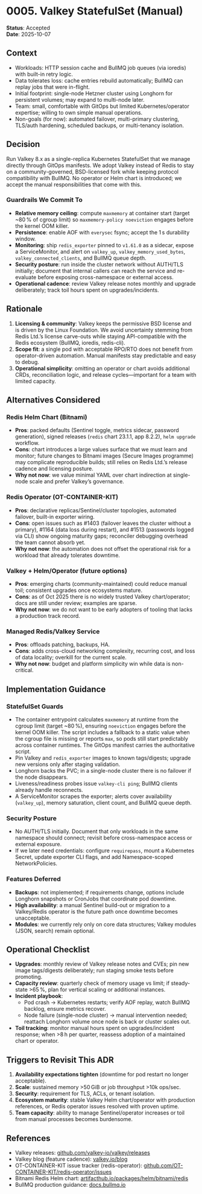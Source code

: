 # 0005. Valkey StatefulSet (Manual)

**Status**: Accepted  
**Date**: 2025-10-07

## Context

- Workloads: HTTP session cache and BullMQ job queues (via ioredis) with built-in retry logic.
- Data tolerates loss: cache entries rebuild automatically; BullMQ can replay jobs that were in-flight.
- Initial footprint: single-node Hetzner cluster using Longhorn for persistent volumes; may expand to multi-node later.
- Team: small, comfortable with GitOps but limited Kubernetes/operator expertise; willing to own simple manual operations.
- Non-goals (for now): automated failover, multi-primary clustering, TLS/auth hardening, scheduled backups, or multi-tenancy isolation.

## Decision

Run Valkey 8.x as a single-replica Kubernetes StatefulSet that we manage directly through GitOps manifests. We adopt Valkey instead of Redis to stay on a community-governed, BSD-licensed fork while keeping protocol compatibility with BullMQ. No operator or Helm chart is introduced; we accept the manual responsibilities that come with this.

### Guardrails We Commit To

- **Relative memory ceiling**: compute `maxmemory` at container start (target ~80 % of cgroup limit) so `maxmemory-policy noeviction` engages before the kernel OOM killer.
- **Persistence**: enable AOF with `everysec` fsync; accept the 1 s durability window.
- **Monitoring**: ship `redis_exporter` pinned to `v1.61.0` as a sidecar, expose a ServiceMonitor, and alert on `valkey_up`, `valkey_memory_used_bytes`, `valkey_connected_clients`, and BullMQ queue depth.
- **Security posture**: run inside the cluster network without AUTH/TLS initially; document that internal callers can reach the service and re-evaluate before exposing cross-namespace or external access.
- **Operational cadence**: review Valkey release notes monthly and upgrade deliberately; track toil hours spent on upgrades/incidents.

## Rationale

1. **Licensing & community**: Valkey keeps the permissive BSD license and is driven by the Linux Foundation. We avoid uncertainty stemming from Redis Ltd.’s license carve-outs while staying API-compatible with the Redis ecosystem (BullMQ, ioredis, redis-cli).
2. **Scope fit**: a single pod with acceptable RPO/RTO does not benefit from operator-driven automation. Manual manifests stay predictable and easy to debug.
3. **Operational simplicity**: omitting an operator or chart avoids additional CRDs, reconciliation logic, and release cycles—important for a team with limited capacity.

## Alternatives Considered

### Redis Helm Chart (Bitnami)
- **Pros**: packed defaults (Sentinel toggle, metrics sidecar, password generation), signed releases (`redis` chart 23.1.1, app 8.2.2), `helm upgrade` workflow.
- **Cons**: chart introduces a large values surface that we must learn and monitor; future changes to Bitnami images (Secure Images programme) may complicate reproducible builds; still relies on Redis Ltd.’s release cadence and licensing posture.
- **Why not now**: we value minimal YAML over chart indirection at single-node scale and prefer Valkey’s governance.

### Redis Operator (OT-CONTAINER-KIT)
- **Pros**: declarative replicas/Sentinel/cluster topologies, automated failover, built-in exporter wiring.
- **Cons**: open issues such as #1403 (failover leaves the cluster without a primary), #1164 (data loss during restart), and #1513 (passwords logged via CLI) show ongoing maturity gaps; reconciler debugging overhead the team cannot absorb yet.
- **Why not now**: the automation does not offset the operational risk for a workload that already tolerates downtime.

### Valkey + Helm/Operator (future options)
- **Pros**: emerging charts (community-maintained) could reduce manual toil; consistent upgrades once ecosystems mature.
- **Cons**: as of Oct 2025 there is no widely trusted Valkey chart/operator; docs are still under review; examples are sparse.
- **Why not now**: we do not want to be early adopters of tooling that lacks a production track record.

### Managed Redis/Valkey Service
- **Pros**: offloads patching, backups, HA.
- **Cons**: adds cross-cloud networking complexity, recurring cost, and loss of data locality; overkill for the current scale.
- **Why not now**: budget and platform simplicity win while data is non-critical.

## Implementation Guidance

### StatefulSet Guards

- The container entrypoint calculates `maxmemory` at runtime from the cgroup limit (target ~80 %), ensuring `noeviction` engages before the kernel OOM killer. The script includes a fallback to a static value when the cgroup file is missing or reports `max`, so pods still start predictably across container runtimes. The GitOps manifest carries the authoritative script.
- Pin Valkey and `redis_exporter` images to known tags/digests; upgrade new versions only after staging validation.
- Longhorn backs the PVC; in a single-node cluster there is no failover if the node disappears.
- Liveness/readiness probes issue `valkey-cli ping`; BullMQ clients already handle reconnects.
- A ServiceMonitor scrapes the exporter; alerts cover availability (`valkey_up`), memory saturation, client count, and BullMQ queue depth.

### Security Posture

- No AUTH/TLS initially. Document that only workloads in the same namespace should connect; revisit before cross-namespace access or external exposure.
- If we later need credentials: configure `requirepass`, mount a Kubernetes Secret, update exporter CLI flags, and add Namespace-scoped NetworkPolicies.

### Features Deferred

- **Backups**: not implemented; if requirements change, options include Longhorn snapshots or CronJobs that coordinate pod downtime.
- **High availability**: a manual Sentinel build-out or migration to a Valkey/Redis operator is the future path once downtime becomes unacceptable.
- **Modules**: we currently rely only on core data structures; Valkey modules (JSON, search) remain optional.

## Operational Checklist

- **Upgrades**: monthly review of Valkey release notes and CVEs; pin new image tags/digests deliberately; run staging smoke tests before promoting.
- **Capacity review**: quarterly check of memory usage vs limit; if steady-state >65 %, plan for vertical scaling or additional instances.
- **Incident playbook**:
  - Pod crash → Kubernetes restarts; verify AOF replay, watch BullMQ backlog, ensure metrics recover.
  - Node failure (single-node cluster) → manual intervention needed; reattach Longhorn volume once node is back or cluster scales out.
- **Toil tracking**: monitor manual hours spent on upgrades/incident response; when >8 h per quarter, reassess adoption of a maintained chart or operator.

## Triggers to Revisit This ADR

1. **Availability expectations tighten** (downtime for pod restart no longer acceptable).
2. **Scale**: sustained memory >50 GiB or job throughput >10k ops/sec.
3. **Security**: requirement for TLS, ACLs, or tenant isolation.
4. **Ecosystem maturity**: stable Valkey Helm chart/operator with production references, or Redis operator issues resolved with proven uptime.
5. **Team capacity**: ability to manage Sentinel/operator increases or toil from manual processes becomes burdensome.

## References

- Valkey releases: [github.com/valkey-io/valkey/releases](https://github.com/valkey-io/valkey/releases)
- Valkey blog (feature cadence): [valkey.io/blog](https://valkey.io/blog/)
- OT-CONTAINER-KIT issue tracker (redis-operator): [github.com/OT-CONTAINER-KIT/redis-operator/issues](https://github.com/OT-CONTAINER-KIT/redis-operator/issues)
- Bitnami Redis Helm chart: [artifacthub.io/packages/helm/bitnami/redis](https://artifacthub.io/packages/helm/bitnami/redis)
- BullMQ production guidance: [docs.bullmq.io](https://docs.bullmq.io/guide/going-to-production)
